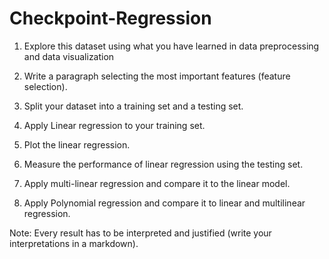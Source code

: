 # Checkpoint-Regression
1. Explore this dataset using what you have learned in data preprocessing and data visualization 

2. Write a paragraph selecting the most important features (feature selection). 

3. Split your dataset into a training set and a testing set. 

4. Apply Linear regression to your training set. 

5. Plot the linear regression. 

5. Measure the performance of linear regression using the testing set. 

6. Apply multi-linear regression and compare it to the linear model. 

7. Apply Polynomial regression and compare it to linear and multilinear regression. 

Note: Every result has to be interpreted and justified (write your interpretations in a markdown).
